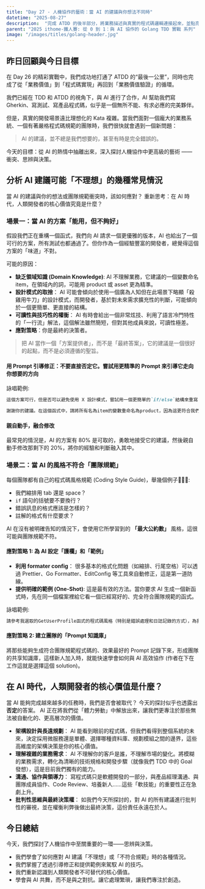 ```yaml
---
title: "Day 27 - 人機協作的藝術：當 AI 的建議與你想法不同時"
datetime: "2025-08-27"
description:  "完成 ATDD 的後半部分，將業務描述與真實的程式碼邏輯連接起來，並點亮最終的綠燈！"
parent: "2025 ithome-鐵人賽: 從 0 到 1：與 AI 協作的 Golang TDD 實戰 系列"
image: "/images/titles/golang-header.jpg"
---
```


## 昨日回顧與今日目標

在 Day 26 的精彩實戰中，我們成功地打通了 ATDD 的“最後一公里”，同時也完成了從「業務價值」到「程式碼實現」再回到「業務價值驗證」的循環。

我們已經在 TDD 和 ATDD 的視角下，與 AI 進行了合作，AI 幫助我們寫 Gherkin、寫測試、寫產品程式碼，似乎是一個無所不能、有求必應的完美夥伴。

但是，真實的開發場景遠比理想化的 Kata 複雜。當我們面對一個龐大的業務系統、一個有著嚴格程式碼規範的團隊時，我們很快就會遇到一個新問題：

> AI 的建議，並不總是我們想要的，甚至有時是完全錯誤的。

今天的目標：從 AI 的熱情中抽離出來，深入探討人機協作中更高級的藝術 —— 衝突、思辨與決策。

## 分析 AI 建議可能「不理想」的幾種常見情況

當 AI 的建議與你的想法或團隊規範衝突時，該如何應對？ 重新思考：在 AI 時代，人類開發者的核心價值究竟是什麼？

### 場景一：當 AI 的方案「能用，但不夠好」

假設我們正在重構一個函式，我們向 AI 請求一個更優雅的版本，AI 也給出了一個可行的方案，所有測試也都通過了。但你作為一個經驗豐富的開發者，總覺得這個方案的「味道」不對。

可能的原因：

- **缺乏領域知識 (Domain Knowledge)**: AI 不理解業務，它建議的一個變數命名 item，在領域內的詞，可能用 product 或 asset 更為精準。
- **設計模式的取捨**： AI 可能會傾向於使用一個廣為人知但在此場景下略顯「殺雞用牛刀」的設計模式，而開發者，基於對未來需求擴充性的判斷，可能傾向於一個更簡單、更直接的結構。
- **可讀性與技巧性的權衡**： AI 有時會給出一個非常炫技、利用了語言冷門特性的「一行流」解法，這個解法雖然簡短，但對其他成員來說，可讀性極差。
- **應對策略**：你是最終的決策者。

> 把 AI 當作一個「方案提供者」，而不是「最終答案」，它的建議是一個很好的起點，而不是必須遵循的聖旨。

#### 用 Prompt 引導修正：不要直接否定它。嘗試用更精準的 Prompt 來引導它走向你想要的方向

詠唱範例:

```markdown
這個方案可行，但是否可以避免使用 X 設計模式，嘗試用一個更簡單的`if/else`結構來重寫？我們的團隊更注重直接和清晰。

謝謝你的建議。在這個函式中，請將所有名為item的變數重命名為product，因為這更符合我們的 Domain Term。
```

#### 親自動手，融合修改

最常見的情況是，AI 的方案有 80% 是可取的，勇敢地接受它的建議，然後親自動手修改那剩下的 20%，將你的經驗和判斷融入其中。

### 場景二：當 AI 的風格不符合「團隊規範」

每個團隊都有自己的程式碼風格規範 (Coding Style Guide)，舉幾個例子🌰🌰🌰:

- 我們縮排用 tab 還是 space？
- `if` 語句的括號要不要換行？
- 錯誤訊息的格式應該是怎樣的？
- 註解的格式有什麼要求？

AI 在沒有被明確告知的情況下，會使用它所學習到的 **「最大公約數」** 風格，這很可能與團隊規範不符。

#### 應對策略 1: 為 AI 設定「護欄」和「範例」

- **利用 formater config**： 很多基本的格式化問題（如縮排、行尾空格）可以透過 Prettier、Go Formatter、EditConfig 等工具來自動修正，這是第一道防線。
- **提供明確的範例 (One-Shot)**: 這是最有效的方法。當你要求 AI 生成一個新函式時，先在同一個檔案裡給它看一個已經寫好的、完全符合團隊規範的函式。

詠唱範例:

```markdown
請參考我選取的GetUserProfile函式的程式碼風格（特別是錯誤處理和日誌記錄的方式），為我實現一個新的UpdateUserProfile函式。
```

#### 應對策略 2: 建立團隊的「Prompt 知識庫」

將那些能夠生成符合團隊規範程式碼的、效果最好的 Prompt 記錄下來，形成團隊的共享知識庫，這樣新人加入時，就能快速學會如何與 AI 高效協作 (作者在下在工作這就是選擇這個 solution)。

## 在 AI 時代，人類開發者的核心價值是什麼？

當 AI 能夠完成越來越多的任務時，我們是否會被取代？ 今天的探討似乎也透露出**否定**的答案。 AI 正在將我們從「體力勞動」中解放出來，讓我們更專注於那些無法被自動化的、更高層次的價值。

- **架構設計與長遠規劃**： AI 能看到眼前的程式碼，但我們看得到整個系統的未來，決定採用微服務還是單體、選擇哪種資料庫、規劃模組之間的邊界，這些高維度的架構決策是你的核心價值。
- **理解複雜的業務需求**： AI 不理解你的客戶是誰，不理解市場的變化。將模糊的業務需求，轉化為清晰的技術規格和開發步驟（就像我們 TDD 中的 Goal 發想），這是目前我們獨有的能力。
- **溝通、協作與領導力**： 寫程式碼只是軟體開發的一部分，與產品經理溝通、與團隊成員協作、Code Review、培養新人……這些「軟技能」的重要性正在急劇上升。
- **批判性思維與最終決策權**： 如我們今天所探討的，對 AI 的所有建議進行批判性的審視，並在權衡利弊後做出最終決策，這份責任永遠在於人。

## 今日總結

今天，我們探討了人機協作中至關重要的一環——思辨與決策。

- 我們學會了如何應對 AI 建議「不理想」或「不符合規範」時的各種情況。
- 我們掌握了透過引導修正和提供範例來駕馭 AI 的技巧。
- 我們重新認識到人類開發者不可替代的核心價值。
- 學會與 AI 共舞，而不是與之對抗。讓它處理繁瑣，讓我們專注於創造。


